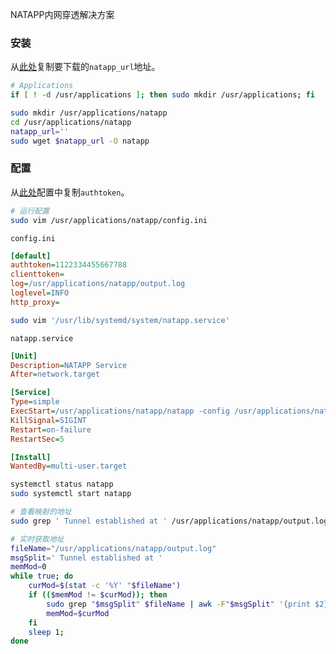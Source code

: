 
NATAPP内网穿透解决方案

### 安装

从[此处](https://natapp.cn/#download)复制要下载的`natapp_url`地址。

```bash
# Applications
if [ ! -d /usr/applications ]; then sudo mkdir /usr/applications; fi

sudo mkdir /usr/applications/natapp
cd /usr/applications/natapp
natapp_url=''
sudo wget $natapp_url -O natapp
```

### 配置

从[此处](https://natapp.cn/tunnel/lists)配置中复制`authtoken`。

```bash
# 运行配置
sudo vim /usr/applications/natapp/config.ini
```

`config.ini`

```ini
[default]
authtoken=1122334455667788
clienttoken=
log=/usr/applications/natapp/output.log
loglevel=INFO
http_proxy=
```

```bash
sudo vim '/usr/lib/systemd/system/natapp.service'
```

`natapp.service`

```ini
[Unit]
Description=NATAPP Service
After=network.target

[Service]
Type=simple
ExecStart=/usr/applications/natapp/natapp -config /usr/applications/natapp/config.ini
KillSignal=SIGINT
Restart=on-failure
RestartSec=5

[Install]
WantedBy=multi-user.target
```

```bash
systemctl status natapp
sudo systemctl start natapp

# 查看映射的地址
sudo grep ' Tunnel established at ' /usr/applications/natapp/output.log | awk -F' Tunnel established at ' '{print $2}' | tail -n 1
```

```bash
# 实时获取地址
fileName="/usr/applications/natapp/output.log"
msgSplit=' Tunnel established at '
memMod=0
while true; do
    curMod=$(stat -c '%Y' "$fileName")
    if (($memMod != $curMod)); then
        sudo grep "$msgSplit" $fileName | awk -F"$msgSplit" '{print $2}' | tail -n 1
        memMod=$curMod
    fi
    sleep 1;
done
```

